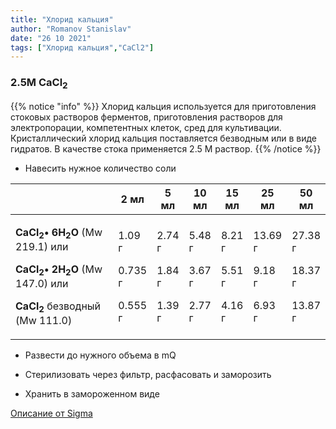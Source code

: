 ```yaml
---
title: "Хлорид кальция"
author: "Romanov Stanislav"
date: "26 10 2021"
tags: ["Хлорид кальция","CaCl2"]
---
```


### 2.5M CaCl<sub>2</sub>

{{% notice "info" %}}
Хлорид кальция используется для приготовления стоковых растворов ферментов, приготовления растворов для электропорации, компетентных клеток, сред для культивации. Кристаллический хлорид кальция поставляется безводным или в виде гидратов. В качестве стока применяется 2.5 М раствор.
{{% /notice %}}

-   Навесить нужное количество соли

<table>
<colgroup>
<col style="width: 39%" />
<col style="width: 10%" />
<col style="width: 9%" />
<col style="width: 9%" />
<col style="width: 9%" />
<col style="width: 10%" />
<col style="width: 10%" />
</colgroup>
<thead>
<tr class="header">
<th></th>
<th>2 мл</th>
<th>5 мл</th>
<th>10 мл</th>
<th>15 мл</th>
<th>25 мл</th>
<th>50 мл</th>
</tr>
</thead>
<tbody>
<tr class="odd">
<td><p><strong>СaCl<sub>2</sub>• 6H<sub>2</sub>O</strong> (Mw 219.1) или</p>
<p><strong>СaCl<sub>2</sub>• 2H<sub>2</sub>O</strong> (Mw 147.0) или</p>
<p><strong>CaCl<sub>2</sub></strong> безводный (Mw 111.0)</p></td>
<td><p>1.09 г</p>
<p>0.735 г</p>
<p>0.555 г</p></td>
<td><p>2.74 г</p>
<p>1.84 г</p>
<p>1.39 г</p></td>
<td><p>5.48 г</p>
<p>3.67 г</p>
<p>2.77 г</p></td>
<td><p>8.21 г</p>
<p>5.51 г</p>
<p>4.16 г</p></td>
<td><p>13.69 г</p>
<p>9.18 г</p>
<p>6.93 г</p></td>
<td><p>27.38 г</p>
<p>18.37 г</p>
<p>13.87 г</p></td>
</tr>
</tbody>
</table>

-   Развести до нужного объема в mQ

-   Стерилизовать через фильтр, расфасовать и заморозить

-   Хранить в замороженном виде

[Описание от Sigma](https://www.sigmaaldrich.com/deepweb/assets/sigmaaldrich/product/documents/414/255/c2661pis.pdf)
